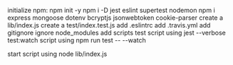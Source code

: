 initialize npm: npm init -y
npm i -D jest eslint supertest nodemon
npm i express mongoose dotenv bcryptjs jsonwebtoken cookie-parser
create a lib/index.js
create a test/index.test.js
add .eslintrc
add .travis.yml
add gitignore
ignore node_modules
add scripts
test script using jest --verbose
test:watch script using npm run test -- --watch

start script using node lib/index.js


